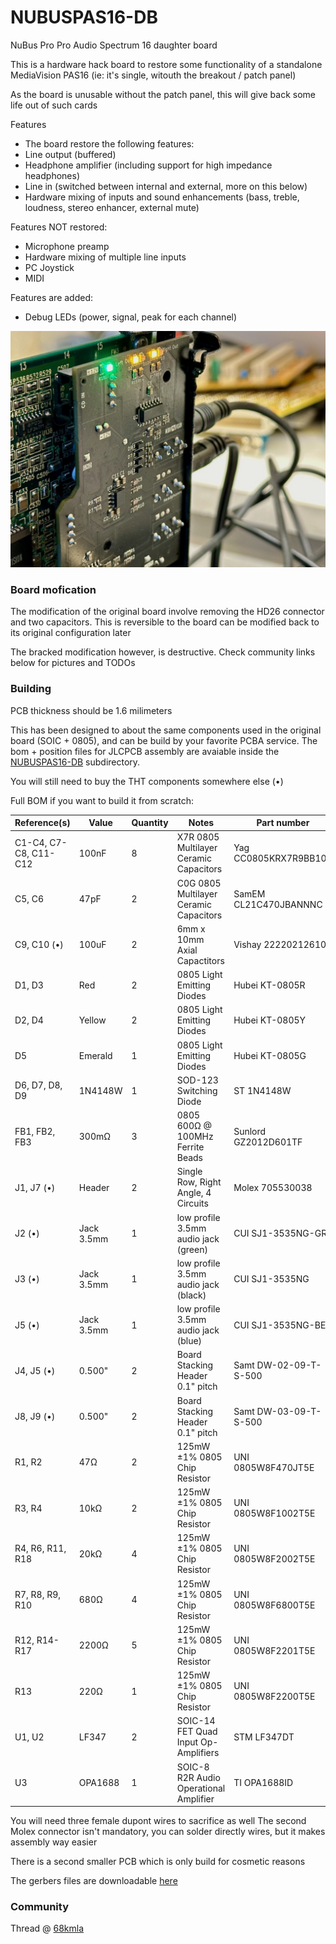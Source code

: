 # NUBUSPAS16-DB

NuBus Pro Pro Audio Spectrum 16 daughter board

This is a hardware hack board to restore some functionality of a standalone MediaVision PAS16 (ie: it's single, witouth the breakout / patch panel)

As the board is unusable without the patch panel, this will give back some life out of such cards

Features
* The board restore the following features:
* Line output (buffered)
* Headphone amplifier (including support for high impedance headphones)
* Line in (switched between internal and external, more on this below)
* Hardware mixing of inputs and sound enhancements (bass, treble, loudness, stereo enhancer, external mute)

Features NOT restored:
* Microphone preamp
* Hardware mixing of multiple line inputs
* PC Joystick
* MIDI

Features are added:
* Debug LEDs (power, signal, peak for each channel)

![NUBUSPAS16-DB](Images/closeup.jpeg)

### Board mofication
The modification of the original board involve removing the HD26 connector and two capacitors. This is reversible to the board can be modified back to its original configuration later

The bracked modification however, is destructive. Check community links below for pictures and TODOs

### Building

PCB thickness should be 1.6 milimeters 

This has been designed to about the same components used in the original board (SOIC + 0805), and can be build by your favorite PCBA service.
The bom + position files for JLCPCB assembly are avaiable inside the [NUBUSPAS16-DB](https://github.com/demik/oldworld/tree/master/EDA/NUBUSPAS16-DB/SMT) subdirectory. 

You will still need to buy the THT components somewhere else (•)

Full BOM if you want to build it from scratch:

| Reference(s)          | Value      | Quantity | Notes                                  | Part number           |
|-----------------------|------------|----------|----------------------------------------|-----------------------|
| C1-C4, C7-C8, C11-C12 | 100nF      | 8        | X7R 0805 Multilayer Ceramic Capacitors | Yag CC0805KRX7R9BB104 |
| C5, C6                | 47pF       | 2        | C0G 0805 Multilayer Ceramic Capacitors | SamEM CL21C470JBANNNC |
| C9, C10 (•)           | 100uF      | 2        | 6mm x 10mm Axial Capactitors           | Vishay 222202126101   |
| D1, D3                | Red        | 2        | 0805 Light Emitting Diodes             | Hubei KT-0805R        |
| D2, D4                | Yellow     | 2        | 0805 Light Emitting Diodes             | Hubei KT-0805Y        |
| D5                    | Emerald    | 1        | 0805 Light Emitting Diodes             | Hubei KT-0805G        |
| D6, D7, D8, D9        | 1N4148W    | 1        | SOD-123 Switching Diode                | ST 1N4148W            |
| FB1, FB2, FB3         | 300mΩ      | 3        | 0805 600Ω @ 100MHz Ferrite Beads       | Sunlord GZ2012D601TF  |
| J1, J7 (•)            | Header     | 2        | Single Row, Right Angle, 4 Circuits    | Molex 705530038       |
| J2 (•)                | Jack 3.5mm | 1        | low profile 3.5mm audio jack (green)   | CUI SJ1-3535NG-GR     |
| J3 (•)                | Jack 3.5mm | 1        | low profile 3.5mm audio jack (black)   | CUI SJ1-3535NG        |
| J5 (•)                | Jack 3.5mm | 1        | low profile 3.5mm audio jack (blue)    | CUI SJ1-3535NG-BE     |
| J4, J5 (•)            | 0.500"     | 2        | Board Stacking Header 0.1" pitch       | Samt DW-02-09-T-S-500 |
| J8, J9 (•)            | 0.500"     | 2        | Board Stacking Header 0.1" pitch       | Samt DW-03-09-T-S-500 |
| R1, R2                | 47Ω        | 2        | 125mW ±1% 0805 Chip Resistor           | UNI 0805W8F470JT5E    |
| R3, R4                | 10kΩ       | 2        | 125mW ±1% 0805 Chip Resistor           | UNI 0805W8F1002T5E    |
| R4, R6, R11, R18      | 20kΩ       | 4        | 125mW ±1% 0805 Chip Resistor           | UNI 0805W8F2002T5E    |
| R7, R8, R9, R10       | 680Ω       | 4        | 125mW ±1% 0805 Chip Resistor           | UNI 0805W8F6800T5E    |
| R12, R14-R17          | 2200Ω      | 5        | 125mW ±1% 0805 Chip Resistor           | UNI 0805W8F2201T5E    |
| R13                   | 220Ω       | 1        | 125mW ±1% 0805 Chip Resistor           | UNI 0805W8F2200T5E    |
| U1, U2                | LF347      | 2        | SOIC-14 FET Quad Input Op-Amplifiers   | STM LF347DT           |
| U3                    | OPA1688    | 1        | SOIC-8 R2R Audio Operational Amplifier | TI OPA1688ID          |

You will need three female dupont wires to sacrifice as well
The second Molex connector isn't mandatory, you can solder directly wires, but it makes assembly way easier

There is a second smaller PCB which is only build for cosmetic reasons

The gerbers files are downloadable [here](https://github.com/demik/oldworld/releases/download/SIMM72BL%2Fv1.1.0/SIMM72BL.zip)

### Community
Thread @ [68kmla](https://68kmla.org/bb/index.php?threads/nubuspas16-db-a-daughterboard-hack-to-restore-some-functionality-of-a-standalone-mediavision-pas16.47076/)
